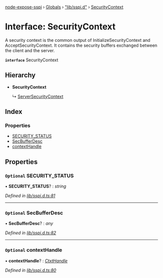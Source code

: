 [node-expose-sspi](../README.md) › [Globals](../globals.md) › ["lib/sspi.d"](../modules/_lib_sspi_d_.md) › [SecurityContext](_lib_sspi_d_.securitycontext.md)

# Interface: SecurityContext

A security context is the common output of InitializeSecurityContext and AcceptSecurityContext.
It contains the security buffers exchanged between the client and the server.

**`interface`** SecurityContext

## Hierarchy

* **SecurityContext**

  ↳ [ServerSecurityContext](_lib_sspi_d_.serversecuritycontext.md)

## Index

### Properties

* [SECURITY_STATUS](_lib_sspi_d_.securitycontext.md#optional-security_status)
* [SecBufferDesc](_lib_sspi_d_.securitycontext.md#optional-secbufferdesc)
* [contextHandle](_lib_sspi_d_.securitycontext.md#optional-contexthandle)

## Properties

### `Optional` SECURITY_STATUS

• **SECURITY_STATUS**? : *string*

*Defined in [lib/sspi.d.ts:81](https://github.com/jlguenego/node-expose-sspi/blob/3281b4b/lib/sspi.d.ts#L81)*

___

### `Optional` SecBufferDesc

• **SecBufferDesc**? : *any*

*Defined in [lib/sspi.d.ts:82](https://github.com/jlguenego/node-expose-sspi/blob/3281b4b/lib/sspi.d.ts#L82)*

___

### `Optional` contextHandle

• **contextHandle**? : *[CtxtHandle](_lib_sspi_d_.ctxthandle.md)*

*Defined in [lib/sspi.d.ts:80](https://github.com/jlguenego/node-expose-sspi/blob/3281b4b/lib/sspi.d.ts#L80)*
